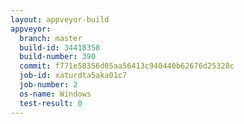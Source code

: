 ```yaml
---
layout: appveyor-build
appveyor:
  branch: master
  build-id: 34418358
  build-number: 390
  commit: f771e58356d05aa56413c940440b62676d25328c
  job-id: xaturdta5aka01c7
  job-number: 2
  os-name: Windows
  test-result: 0
---
```

